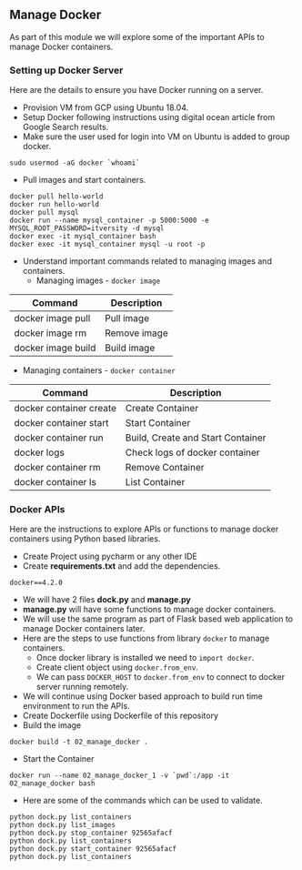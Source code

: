 ## Manage Docker
As part of this module we will explore some of the important APIs to manage Docker containers.
### Setting up Docker Server
Here are the details to ensure you have Docker running on a server.
* Provision VM from GCP using Ubuntu 18.04.
* Setup Docker following instructions using digital ocean article from Google Search results.
* Make sure the user used for login into VM on Ubuntu is added to group docker.
```
sudo usermod -aG docker `whoami`
```
* Pull images and start containers.
```
docker pull hello-world
docker run hello-world
docker pull mysql
docker run --name mysql_container -p 5000:5000 -e MYSQL_ROOT_PASSWORD=itversity -d mysql
docker exec -it mysql_container bash
docker exec -it mysql_container mysql -u root -p
```
* Understand important commands related to managing images and containers.
  * Managing images - `docker image`

|Command           |Description |
|------------------|------------|
|docker image pull |Pull image  |
|docker image rm   |Remove image|
|docker image build|Build image |
  * Managing containers - `docker container`

|Command                |Description                       |
|-----------------------|----------------------------------|
|docker container create|Create Container                  |
|docker container start |Start Container                   |
|docker container run   |Build, Create and Start Container |
|docker logs            |Check logs of docker container    |
|docker container rm    |Remove Container                  |
|docker container ls    |List Container                    |

### Docker APIs
Here are the instructions to explore APIs or functions to manage docker containers using Python based libraries.
* Create Project using pycharm or any other IDE
* Create **requirements.txt** and add the dependencies.
```
docker==4.2.0
```
* We will have 2 files **dock.py** and **manage.py**
* **manage.py** will have some functions to manage docker containers.
* We will use the same program as part of Flask based web application to manage Docker containers later.
* Here are the steps to use functions from library  `docker` to manage containers.
  * Once docker library is installed we need to `import docker`.
  * Create client object using `docker.from_env`.
  * We can pass `DOCKER_HOST` to `docker.from_env` to connect to docker server running remotely.
* We will continue using Docker based approach to build run time environment to run the APIs.
* Create Dockerfile using Dockerfile of this repository
* Build the image
```
docker build -t 02_manage_docker .
```
* Start the Container
```
docker run --name 02_manage_docker_1 -v `pwd`:/app -it 02_manage_docker bash
```
* Here are some of the commands which can be used to validate.
```
python dock.py list_containers
python dock.py list_images
python dock.py stop_container 92565afacf
python dock.py list_containers
python dock.py start_container 92565afacf
python dock.py list_containers
```
